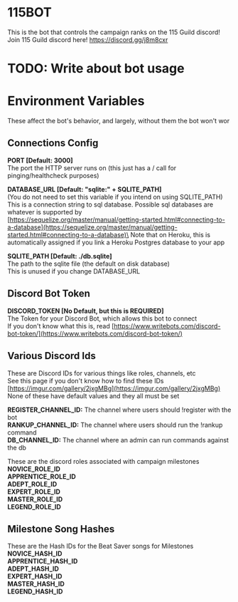 # 115BOT
This is the bot that controls the campaign ranks on the 115 Guild discord!\
Join 115 Guild discord here! https://discord.gg/j8m8cxr
# TODO: Write about bot usage

# Environment Variables
These affect the bot's behavior, and largely, without them the bot won't wor
## Connections Config
**PORT [Default: 3000]**\
The port the HTTP server runs on (this just has a / call for pinging/healthcheck purposes)
 
**DATABASE_URL [Default: "sqlite:" + SQLITE_PATH]**\
(You do not need to set this variable if you intend on using SQLITE_PATH)\
This is a connection string to sql database.  Possible sql databases are whatever is supported by\
[https://sequelize.org/master/manual/getting-started.html#connecting-to-a-database](https://sequelize.org/master/manual/getting-started.html#connecting-to-a-database)\
Note that on Heroku, this is automatically assigned if you link a Heroku Postgres database to your app

**SQLITE_PATH [Default: ./db.sqlite]**\
The path to the sqlite file (the default on disk database)\
This is unused if you change DATABASE_URL
## Discord Bot Token

**DISCORD_TOKEN [No Default, but this is REQUIRED]**\
The Token for your Discord Bot, which allows this bot to connect\
If you don't know what this is, read [https://www.writebots.com/discord-bot-token/](https://www.writebots.com/discord-bot-token/)
## Various Discord Ids

These are Discord IDs for various things like roles, channels, etc\
See this page if you don't know how to find these IDs [https://imgur.com/gallery/2jxgMBg](https://imgur.com/gallery/2jxgMBg)
None of these have default values and they all must be set

**REGISTER_CHANNEL_ID:** The channel where users should !register with the bot\
**RANKUP_CHANNEL_ID:** The channel where users should run the !rankup command\
**DB_CHANNEL_ID:**  The channel where an admin can run commands against the db

These are the discord roles associated with campaign milestones\
**NOVICE_ROLE_ID**\
**APPRENTICE_ROLE_ID**\
**ADEPT_ROLE_ID**\
**EXPERT_ROLE_ID**\
**MASTER_ROLE_ID**\
**LEGEND_ROLE_ID**

## Milestone Song Hashes
These are the Hash IDs for the Beat Saver songs for Milestones\
**NOVICE_HASH_ID**\
**APPRENTICE_HASH_ID**\
**ADEPT_HASH_ID**\
**EXPERT_HASH_ID**\
**MASTER_HASH_ID**\
**LEGEND_HASH_ID**
